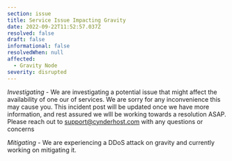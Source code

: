```yaml
---
section: issue
title: Service Issue Impacting Gravity
date: 2022-09-22T11:52:57.037Z
resolved: false
draft: false
informational: false
resolvedWhen: null
affected:
  - Gravity Node
severity: disrupted
---
```

*Investigating* - We are investigating a potential issue that might affect the availability of one our of services. We are sorry for any inconvenience this may cause you. This incident post will be updated once we have more information, and rest assured we wlll be working towards a resolution ASAP. Please reach out to support@cynderhost.com with any questions or concerns

*Mitigating -* We are experiencing a DDoS attack on gravity and currently working on mitigating it.